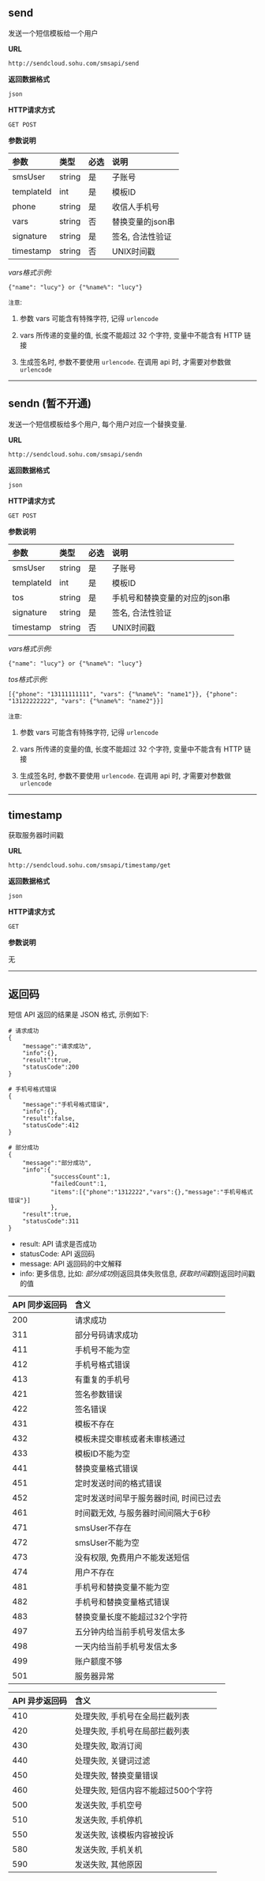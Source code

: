 ## send
     
发送一个短信模板给一个用户

**URL**
```
http://sendcloud.sohu.com/smsapi/send
```

**返回数据格式**
```
json
```

**HTTP请求方式**    
```
GET POST    
```
    
**参数说明**
    
|参数           |类型           |必选       |说明|
|:--------------|:--------------|:----------|:---|
|smsUser        |string         |是         |子账号|
|templateId     |int            |是         |模板ID|
|phone          |string         |是         |收信人手机号|
|vars           |string         |否         |替换变量的json串|
|signature      |string         |是         |签名, 合法性验证|
|timestamp      |string         |否         |UNIX时间戳|
    
*vars格式示例:*

    {"name": "lucy"} or {"%name%": "lucy"}

`注意`: 

1. 参数 vars 可能含有特殊字符, 记得 `urlencode`

2. vars 所传递的变量的值, 长度不能超过 32 个字符, 变量中不能含有 HTTP 链接

3. 生成签名时, 参数不要使用 `urlencode`. 在调用 api 时, 才需要对参数做 `urlencode`

- - -

## sendn (暂不开通)

发送一个短信模板给多个用户, 每个用户对应一个替换变量.
    
**URL**
```
http://sendcloud.sohu.com/smsapi/sendn
```

**返回数据格式**
```
json
```

**HTTP请求方式**    
```
GET POST    
```
    
**参数说明**
    
|参数           |类型           |必选       |说明|
|:--------------|:--------------|:----------|:---|
|smsUser        |string         |是         |子账号|
|templateId     |int            |是         |模板ID|
|tos            |string         |是         |手机号和替换变量的对应的json串|
|signature      |string         |是         |签名, 合法性验证|
|timestamp      |string         |否         |UNIX时间戳|

*vars格式示例:*

    {"name": "lucy"} or {"%name%": "lucy"}

*tos格式示例:*
    
    [{"phone": "13111111111", "vars": {"%name%": "name1"}}, {"phone": "13122222222", "vars": {"%name%": "name2"}}]

`注意`: 

1. 参数 vars 可能含有特殊字符, 记得 `urlencode`

2. vars 所传递的变量的值, 长度不能超过 32 个字符, 变量中不能含有 HTTP 链接

3. 生成签名时, 参数不要使用 `urlencode`. 在调用 api 时, 才需要对参数做 `urlencode`

- - -
    
## timestamp
     
获取服务器时间戳

**URL**
```
http://sendcloud.sohu.com/smsapi/timestamp/get
```

**返回数据格式**
```
json
```

**HTTP请求方式**    
```
GET
```
    
**参数说明**

无

- - - 

## 返回码

短信 API 返回的结果是 JSON 格式, 示例如下: 

```
# 请求成功
{
    "message":"请求成功",
    "info":{},
    "result":true,
    "statusCode":200
}

# 手机号格式错误
{
    "message":"手机号格式错误",
    "info":{},
    "result":false,
    "statusCode":412
}

# 部分成功
{
    "message":"部分成功",
    "info":{
            "successCount":1,
            "failedCount":1,
            "items":[{"phone":"1312222","vars":{},"message":"手机号格式错误"}]
            },
    "result":true,
    "statusCode":311
}

```
* result: API 请求是否成功
* statusCode: API 返回码
* message: API 返回码的中文解释
* info: 更多信息, 比如: *部分成功*则返回具体失败信息, *获取时间戳*则返回时间戳的值

|API 同步返回码|含义|
|:-------------|:---|
|200|请求成功|
|311|部分号码请求成功|
|411|手机号不能为空|
|412|手机号格式错误|
|413|有重复的手机号|
|421|签名参数错误|
|422|签名错误|
|431|模板不存在|
|432|模板未提交审核或者未审核通过|
|433|模板ID不能为空|
|441|替换变量格式错误|
|451|定时发送时间的格式错误|
|452|定时发送时间早于服务器时间, 时间已过去|
|461|时间戳无效, 与服务器时间间隔大于6秒|
|471|smsUser不存在|
|472|smsUser不能为空|
|473|没有权限, 免费用户不能发送短信|
|474|用户不存在|
|481|手机号和替换变量不能为空|
|482|手机号和替换变量格式错误|
|483|替换变量长度不能超过32个字符|
|497|五分钟内给当前手机号发信太多|
|498|一天内给当前手机号发信太多|
|499|账户额度不够|
|501|服务器异常|

|API 异步返回码|含义|
|:-------------|:---|
|410|处理失败, 手机号在全局拦截列表|
|420|处理失败, 手机号在局部拦截列表|
|430|处理失败, 取消订阅|
|440|处理失败, 关键词过滤|
|450|处理失败, 替换变量错误|
|460|处理失败, 短信内容不能超过500个字符|
|500|发送失败, 手机空号|
|510|发送失败, 手机停机|
|550|发送失败, 该模板内容被投诉|
|580|发送失败, 手机关机|
|590|发送失败, 其他原因|

